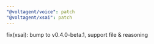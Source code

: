 ```yaml
---
"@voltagent/voice": patch
"@voltagent/xsai": patch
---
```


fix(xsai): bump to v0.4.0-beta.1, support file & reasoning

